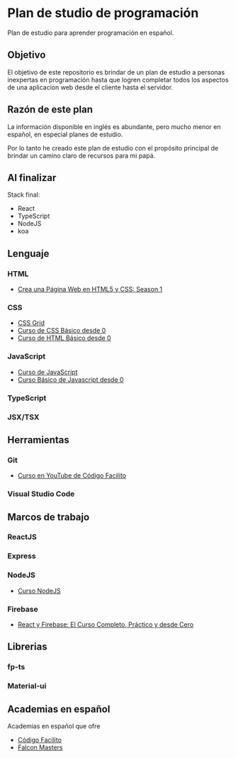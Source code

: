 # Plan de studio de programación
Plan de estudio para aprender programación en español.


## Objetivo 
El objetivo de este repositorio es brindar de un plan de estudio a personas inexpertas en programación hasta que logren completar todos los aspectos de una aplicacion web desde el cliente hasta el servidor.

## Razón de este plan
La información disponible en inglés es abundante, pero mucho menor en español, en especial planes de estudio.

Por lo tanto he creado este plan de estudio con el propósito principal de brindar un camino claro de recursos para mi papá.

## Al finalizar
Stack final:
- React
- TypeScript
- NodeJS
- koa

## Lenguaje

### HTML

- [Crea una Página Web en HTML5 y CSS: Season 1](https://www.youtube.com/playlist?list=PLpOqH6AE0tNi0WWYPQuO6v5KlgoxPwnlw)

### CSS
- [CSS Grid](https://www.youtube.com/playlist?list=PLhSj3UTs2_yWsFd43wpLog5HUFzDgIbWj)
- [Curso de CSS Básico desde 0](https://www.youtube.com/playlist?list=PLhSj3UTs2_yU0fGoS1bjpHqky4kCEmTbR)
- [Curso de HTML Básico desde 0](https://www.youtube.com/playlist?list=PLhSj3UTs2_yVHt2DgHky_MzzRC58UHE4z)

### JavaScript

- [Curso de JavaScript](https://www.youtube.com/playlist?list=PLpOqH6AE0tNhQ3KW1DPc18xZfLfjX5Xuz)
- [Curso Básico de Javascript desde 0](https://www.youtube.com/playlist?list=PLhSj3UTs2_yVC0iaCGf16glrrfXuiSd0G)

### TypeScript

### JSX/TSX

## Herramientas

### Git

- [Curso en YouTube de Código Facilito](https://www.youtube.com/playlist?list=PL9xYXqvLX2kMUrXTvDY6GI2hgacfy0rId)

### Visual Studio Code

## Marcos de trabajo

### ReactJS

### Express

### NodeJS

- [Curso NodeJS](https://www.youtube.com/playlist?list=PLpOqH6AE0tNjx0SzNvlsP9-JGJ0zmuFnS)

### Firebase

- [React y Firebase: El Curso Completo, Práctico y desde Cero](https://www.youtube.com/playlist?list=PLhSj3UTs2_yWPYFQKnJm757uPX1k5LLXn)

## Librerias
### fp-ts

### Material-ui

## Academias en español

Academias en español que ofre

- [Código Facilito](https://www.youtube.com/c/codigofacilito)
- [Falcon Masters](https://www.youtube.com/c/FalconMasters)
